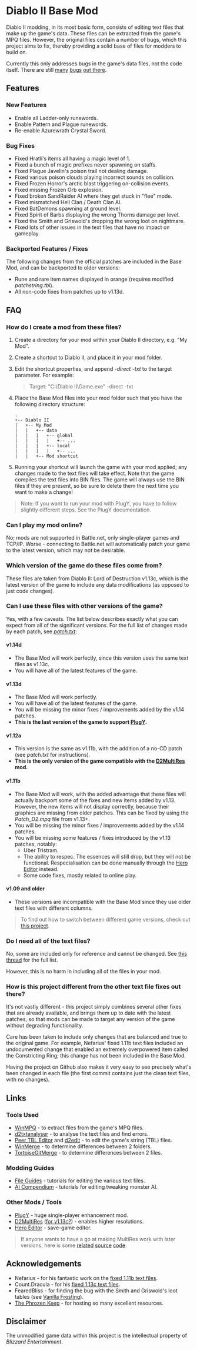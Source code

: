 # Diablo II Base Mod

Diablo II modding, in its most basic form, consists of editing text files that make up the game's data. These files can be extracted from the game's MPQ files. However, the original files contain a number of bugs, which this project aims to fix, thereby providing a solid base of files for modders to build on.

Currently this only addresses bugs in the game's data files, not the code itself. There are still [many](https://us.battle.net/forums/en/bnet/topic/20752488250) [bugs](https://us.battle.net/forums/en/bnet/topic/20745264496) [out there](https://us.battle.net/forums/en/d3/topic/6037267083).

## Features

### New Features

 - Enable all Ladder-only runewords.
 - Enable Pattern and Plague runewords.
 - Re-enable Azurewrath Crystal Sword.

### Bug Fixes

 - Fixed Hratli's items all having a magic level of 1.
 - Fixed a bunch of magic prefixes never spawning on staffs.
 - Fixed Plague Javelin's poison trail not dealing damage.
 - Fixed various poison clouds playing incorrect sounds on collision.
 - Fixed Frozen Horror's arctic blast triggering on-collision events.
 - Fixed missing Frozen Orb explosion.
 - Fixed broken SandRaider AI where they get stuck in "flee" mode.
 - Fixed mismatched Hell Clan / Death Clan AI.
 - Fixed BatDemons spawning at ground level.
 - Fixed Spirit of Barbs displaying the wrong Thorns damage per level.
 - Fixed the Smith and Griswold's dropping the wrong loot on nightmare.
 - Fixed lots of other issues in the text files that have no impact on gameplay.

### Backported Features / Fixes

The following changes from the official patches are included in the Base Mod, and can be backported to older versions:

 - Rune and rare item names displayed in orange (requires modified *patchstring.tbl*).
 - All non-code fixes from patches up to v1.13d.

## FAQ

### How do I create a mod from these files?

1. Create a directory for your mod within your Diablo II directory, e.g. "My Mod".
2. Create a shortcut to Diablo II, and place it in your mod folder.
3. Edit the shortcut properties, and append *-direct -txt* to the target parameter.
For example:
    > Target:
"C:\Diablo II\Game.exe" -direct -txt
4. Place the Base Mod files into your mod folder such that you have the following directory structure:
    ```
    .
    +-- Diablo II
    |   +-- My Mod
    |   |   +-- data
    |   |   |   +-- global
    |   |   |   |   +-- ...
    |   |   |   +-- local
    |   |   |   |   +-- ...
    |   |   +-- Mod shortcut
    ```

5. Running your shortcut will launch the game with your mod applied; any changes made to the text files will take effect. Note that the game compiles the text files into BIN files. The game will always use the BIN files if they are present, so be sure to delete them the next time you want to make a change!

> Note: If you want to run your mod with PlugY, you have to follow slightly different steps. See the PlugY documentation.

### Can I play my mod online?

No; mods are not supported in Battle.net, only single-player games and TCP/IP. Worse - connecting to Battle.net will automatically patch your game to the latest version, which may not be desirable.

### Which version of the game do these files come from?

These files are taken from Diablo II: Lord of Destruction v1.13c, which is the latest version of the game to include any data modifications (as opposed to just code changes).

### Can I use these files with other versions of the game?

Yes, with a few caveats. The list below describes exactly what you can expect from all of the significant versions. For the full list of changes made by each patch, see *[patch.txt](https://raw.githubusercontent.com/Danjb1/d2-versions/master/patch.txt)*:

#### v1.14d
 - The Base Mod will work perfectly, since this version uses the same text files as v1.13c.
 - You will have all of the latest features of the game.

#### v1.13d
 - The Base Mod will work perfectly.
 - You will have all of the latest features of the game.
 - You will be missing the minor fixes / improvements added by the v1.14 patches.
 - **This is the last version of the game to support [PlugY](#links).**

#### v1.12a
 - This version is the same as v1.11b, with the addition of a no-CD patch (see *patch.txt* for instructions).
 - **This is the only version of the game compatible with the [D2MultiRes](#links) mod.**

#### v1.11b
 - The Base Mod will work, with the added advantage that these files will actually backport some of the fixes and new items added by v1.13. However, the new items will not display correctly, because their graphics are missing from older patches. This can be fixed by using the *Patch_D2.mpq* file from v1.13+.
 - You will be missing the minor fixes / improvements added by the v1.14 patches.
 - You will be missing some features / fixes introduced by the v1.13 patches, notably:
     - Uber Tristram.
     - The ability to respec. The essences will still drop, but they will not be functional. Respecialisation can be done manually through the [Hero Editor](#links) instead.
     - Some code fixes, mostly related to online play.

#### v1.09 and older
 - These versions are incompatible with the Base Mod since they use older text files with different columns.

> To find out how to switch between different game versions, check out [this project](https://github.com/Danjb1/d2-versions).

### Do I need all of the text files?

No, some are included only for reference and cannot be changed. See [this thread](http://d2mods.info/forum/viewtopic.php?t=34455) for the full list.

However, this is no harm in including all of the files in your mod.

### How is this project different from the other text file fixes out there?

It's not vastly different - this project simply combines several other fixes that are already available, and brings them up to date with the latest patches, so that mods can be made to target any version of the game without degrading functionality.

Care has been taken to include only changes that are balanced and true to the original game. For example, Nefarius' fixed 1.11b text files included an undocumented change that enabled an extremely overpowered item called the Constricting Ring; this change has not been included in the Base Mod.

Having the project on Github also makes it very easy to see precisely what's been changed in each file (the first commit contains just the clean text files, with no changes).

## Links

### Tools Used

 - [WinMPQ](http://sfsrealm.hopto.org/downloads/WinMPQ.html) - to extract files from the game's MPQ files.
 - [d2txtanalyser](http://d2mods.ulf-johan.info/forum/viewtopic.php?f=7&t=22624) - to analyse the text files and find errors.
 - [Peer TBL Editor](http://d2mods.info/filecenter/dload.php?action=file&file_id=144) and [d2edit](http://d2mods.info/filecenter/dload.php?action=file&file_id=1477) - to edit the game's string (TBL) files.
 - [WinMerge](http://winmerge.org/?lang=en) - to determine differences between 2 folders.
 - [TortoiseGitMerge](https://tortoisegit.org/docs/tortoisegitmerge/) - to determine differences between 2 files.

### Modding Guides

 - [File Guides](http://d2mods.info/forum/viewtopic.php?t=34455) - tutorials for editing the various text files.
 - [AI Compendium](http://d2mods.info/forum/viewtopic.php?f=4&t=36230) - tutorials for editing tweaking monster AI.

### Other Mods / Tools

 - [PlugY](http://plugy.free.fr/en/index.html) - huge single-player enhancement mod.
 - [D2MultiRes](http://www.moddb.com/games/diablo-2/news/d2multires) ([for v1.13c?](https://www.reddit.com/r/slashdiablo/comments/1a0cy7/good_news_multires_working_with_113c_bad_news_see/)) - enables higher resolutions.
 - [Hero Editor](http://www.moddb.com/games/diablo-2-lod/downloads/hero-editor-v-104) - save-game editor.
 
 > If anyone wants to have a go at making MultiRes work with later versions, here is some [related](https://github.com/lolet/D2Ex2/blob/master/ExMultiRes.cpp) [source](https://github.com/raler/Cham) [code](http://www.blizzhackers.cc/viewtopic.php?t=450772).

## Acknowledgements

 - Nefarius - for his fantastic work on the [fixed 1.11b text files](http://d2mods.info/filecenter/dload.php?action=file&file_id=1365).
 - Count.Dracula - for his [fixed 1.13c text files](http://d2mods.info/forum/viewtopic.php?f=5&t=56033).
 - FearedBliss - for finding the bug with the Smith and Griswold's loot tables (see [Vanilla Frosting](https://github.com/fearedbliss/Diablo-II--Vanilla-Frosting)).
 - [The Phrozen Keep](http://d2mods.info/) - for hosting so many excellent resources.

## Disclaimer

The unmodified game data within this project is the intellectual property of *Blizzard Entertainment*.
